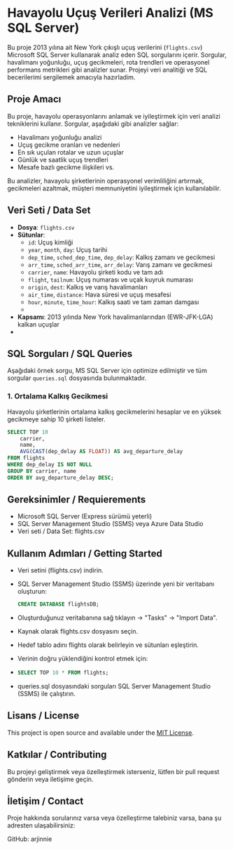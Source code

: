 # Havayolu Uçuş Verileri Analizi (MS SQL Server)

Bu proje 2013 yılına ait New York çıkışlı uçuş verilerini (`flights.csv`) Microsoft SQL Server kullanarak analiz eden SQL sorgularını içerir. Sorgular, havalimanı yoğunluğu, uçuş gecikmeleri, rota trendleri ve operasyonel performans metrikleri gibi analizler sunar. Projeyi veri analitiği ve SQL becerilerimi sergilemek amacıyla hazırladim.

## Proje Amacı
Bu proje, havayolu operasyonlarını anlamak ve iyileştirmek için veri analizi tekniklerini kullanır. Sorgular, aşağıdaki gibi analizler sağlar:
- Havalimanı yoğunluğu analizi
- Uçuş gecikme oranları ve nedenleri
- En sık uçulan rotalar ve uzun uçuşlar
- Günlük ve saatlik uçuş trendleri
- Mesafe bazlı gecikme ilişkileri vs.

Bu analizler, havayolu şirketlerinin operasyonel verimliliğini artırmak, gecikmeleri azaltmak, müşteri memnuniyetini iyileştirmek için kullanılabilir.


## Veri Seti / Data Set
- **Dosya**: `flights.csv`
- **Sütunlar**:
  - `id`: Uçuş kimliği
  - `year`, `month`, `day`: Uçuş tarihi
  - `dep_time`, `sched_dep_time`, `dep_delay`: Kalkış zamanı ve gecikmesi
  - `arr_time`, `sched_arr_time`, `arr_delay`: Varış zamanı ve gecikmesi
  - `carrier`, `name`: Havayolu şirketi kodu ve tam adı
  - `flight`, `tailnum`: Uçuş numarası ve uçak kuyruk numarası
  - `origin`, `dest`: Kalkış ve varış havalimanları
  - `air_time`, `distance`: Hava süresi ve uçuş mesafesi
  - `hour`, `minute`, `time_hour`: Kalkış saati ve tam zaman damgası
  - 
- **Kapsamı**: 2013 yılında New York havalimanlarından (EWR-JFK-LGA) kalkan uçuşlar
- 

## SQL Sorguları / SQL Queries
Aşağıdaki örnek sorgu, MS SQL Server için optimize edilmiştir ve tüm sorgular `queries.sql` dosyasında bulunmaktadır.


### 1. Ortalama Kalkış Gecikmesi
Havayolu şirketlerinin ortalama kalkış gecikmelerini hesaplar ve en yüksek gecikmeye sahip 10 şirketi listeler.

```sql
SELECT TOP 10
    carrier,
    name,
    AVG(CAST(dep_delay AS FLOAT)) AS avg_departure_delay
FROM flights
WHERE dep_delay IS NOT NULL
GROUP BY carrier, name
ORDER BY avg_departure_delay DESC;
```





## Gereksinimler / Requierements

- Microsoft SQL Server (Express sürümü yeterli)
- SQL Server Management Studio (SSMS) veya Azure Data Studio
- Veri seti / Data Set: flights.csv




## Kullanım Adımları / Getting Started 
- Veri setini (flights.csv) indirin.
- SQL Server Management Studio (SSMS) üzerinde yeni bir veritabanı oluşturun:
  ```sql
  CREATE DATABASE flightsDB;
  ```
- Oluşturduğunuz veritabanına sağ tıklayın → "Tasks" → "Import Data".
- Kaynak olarak flights.csv dosyasını seçin.
- Hedef tablo adını flights olarak belirleyin ve sütunları eşleştirin.
  
- Verinin doğru yüklendiğini kontrol etmek için:
- 
   ```sql
  SELECT TOP 10 * FROM flights;
  
  ```
- queries.sql dosyasındaki sorguları SQL Server Management Studio (SSMS) ile çalıştırın.



## Lisans / License

This project is open source and available under the [MIT License](LICENSE).


## Katkılar / Contributing
Bu projeyi geliştirmek veya özelleştirmek isterseniz, lütfen bir pull request gönderin veya iletişime geçin.

## İletişim / Contact
Proje hakkında sorularınız varsa veya özelleştirme talebiniz varsa, bana şu adresten ulaşabilirsiniz:

GitHub: arjinnie





